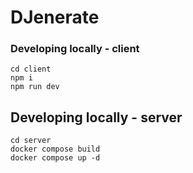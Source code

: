 # DJenerate

### Developing locally - client
```
cd client
npm i
npm run dev
```

## Developing locally - server
```
cd server
docker compose build
docker compose up -d
```
